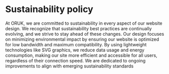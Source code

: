 # Sustainability policy

At ORUK, we are committed to sustainability in every aspect of our website design. We recognize that sustainability best practices are continually evolving, and we strive to stay ahead of these changes. Our design focuses on minimizing environmental impact by ensuring our website is optimized for low bandwidth and maximum compatibility. By using lightweight technologies like SVG graphics, we reduce data usage and energy consumption, making our site more efficient and accessible for all users, regardless of their connection speed. We are dedicated to ongoing improvements to align with emerging sustainability standards